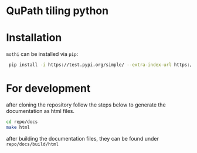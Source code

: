 # QuPath tiling python

# Installation
`mothi` can be installed via `pip`:
```bash
 pip install -i https://test.pypi.org/simple/ --extra-index-url https://pypi.org/simple mothi
```

# For development
after cloning the repository follow the steps below to generate the documentation as html files.
```bash
cd repo/docs
make html
``` 
after building the documentation files, they can be found under `repo/docs/build/html`
